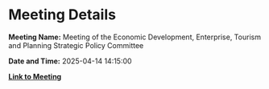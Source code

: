 # Meeting Details

**Meeting Name:** Meeting of the Economic Development, Enterprise, Tourism and Planning Strategic Policy Committee

**Date and Time:** 2025-04-14 14:15:00

**[Link to Meeting](https://www.limerick.ie/council/whats-on/meeting-of-the-economic-development-enterprise-tourism-and-planning-strategic-2)**
